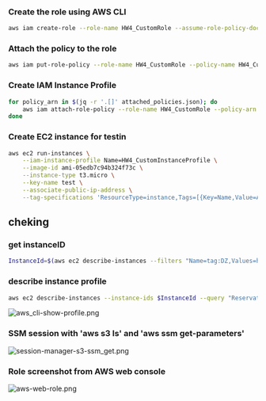 ### Create the role using AWS CLI
```sh
aws iam create-role --role-name HW4_CustomRole --assume-role-policy-document file://role.json
```
### Attach the policy to the role
```sh
aws iam put-role-policy --role-name HW4_CustomRole --policy-name HW4_CustomRolePolicy --policy-document file://policy.json
```
### Create IAM Instance Profile
```sh
for policy_arn in $(jq -r '.[]' attached_policies.json); do
    aws iam attach-role-policy --role-name HW4_CustomRole --policy-arn $policy_arn
done
```
### Create EC2 instance for testin
```sh
aws ec2 run-instances \
    --iam-instance-profile Name=HW4_CustomInstanceProfile \
    --image-id ami-05edb7c94b324f73c \
    --instance-type t3.micro \
    --key-name test \
    --associate-public-ip-address \
    --tag-specifications 'ResourceType=instance,Tags=[{Key=Name,Value=APP},{Key=env,Value=test},{Key=DZ,Value=hw4},{Key=part,Value=APP}]'
```

## cheking
### get instanceID
```sh
InstanceId=$(aws ec2 describe-instances --filters "Name=tag:DZ,Values=hw4" "Name=tag:Name,Values=tect_vm" "Name=instance-state-name,Values=running" --query 'Reservations[*].Instances[*].InstanceId' --output text)
```
### describe instance profile
```sh
aws ec2 describe-instances --instance-ids $InstanceId --query "Reservations[*].Instances[*].IamInstanceProfile"
```
<image src="screenshots/aws_cli-show-profile.png" alt="aws_cli-show-profile.png">

### SSM session with 'aws s3 ls' and 'aws ssm get-parameters'
<image src="screenshots/session-manager-s3-ssm_get.png" alt="session-manager-s3-ssm_get.png">

### Role screenshot from AWS web console
<image src="screenshots/aws-web-role.png" alt="aws-web-role.png">
